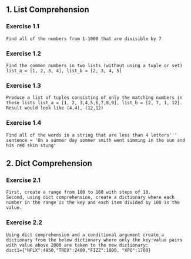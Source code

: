 ## 1. List Comprehension
### Exercise 1.1
```
Find all of the numbers from 1-1000 that are divisible by 7
```

### Exercise 1.2  
```
Find the common numbers in two lists (without using a tuple or set)  
list_a = [1, 2, 3, 4], list_b = [2, 3, 4, 5]
```

### Exercise 1.3  
```
Produce a list of tuples consisting of only the matching numbers in these lists list_a = [1, 2, 3,4,5,6,7,8,9], list_b = [2, 7, 1, 12].  
Result would look like (4,4), (12,12)
```

### Exercise 1.4  
```
Find all of the words in a string that are less than 4 letters'''
sentence = 'On a summer day somner smith went simming in the sun and his red skin stung'
```

## 2. Dict Comprehension
### Exercise 2.1
```
First, create a range from 100 to 160 with steps of 10.  
Second, using dict comprehension, create a dictionary where each number in the range is the key and each item divided by 100 is the value.
```

### Exercise 2.2
```
Using dict comprehension and a conditional argument create a dictionary from the below dictionary where only the key:value pairs with value above 2000 are taken to the new dictionary:  
dict1={"NFLX":4950,"TREX":2400,"FIZZ":1800, "XPO":1700}
```